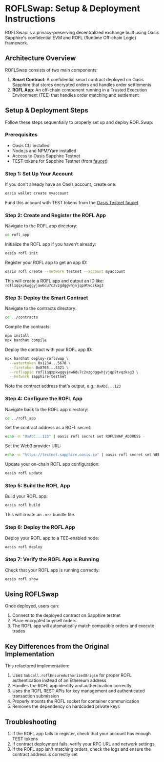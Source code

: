 # ROFLSwap: Setup & Deployment Instructions

ROFLSwap is a privacy-preserving decentralized exchange built using Oasis Sapphire's confidential EVM and ROFL (Runtime Off-chain Logic) framework.

## Architecture Overview

ROFLSwap consists of two main components:

1. **Smart Contract**: A confidential smart contract deployed on Oasis Sapphire that stores encrypted orders and handles order settlements
2. **ROFL App**: An off-chain component running in a Trusted Execution Environment (TEE) that handles order matching and settlement

## Setup & Deployment Steps

Follow these steps sequentially to properly set up and deploy ROFLSwap:

### Prerequisites

- Oasis CLI installed
- Node.js and NPM/Yarn installed
- Access to Oasis Sapphire Testnet
- TEST tokens for Sapphire Testnet (from [faucet](https://faucet.testnet.oasis.io/))

### Step 1: Set Up Your Account

If you don't already have an Oasis account, create one:

```bash
oasis wallet create myaccount
```

Fund this account with TEST tokens from the [Oasis Testnet faucet](https://faucet.testnet.oasis.io/).

### Step 2: Create and Register the ROFL App

Navigate to the ROFL app directory:

```bash
cd rofl_app
```

Initialize the ROFL app if you haven't already:

```bash
oasis rofl init
```

Register your ROFL app to get an app ID:

```bash
oasis rofl create --network testnet --account myaccount
```

This will create a ROFL app and output an ID like: `rofl1qqxpkwggyjaw6du7c2vzgdggwhjvjqp9tvqzkag3`

### Step 3: Deploy the Smart Contract

Navigate to the contracts directory:

```bash
cd ../contracts
```

Compile the contracts:

```bash
npm install
npx hardhat compile
```

Deploy the contract with your ROFL app ID:

```bash
npx hardhat deploy-roflswap \
  --watertoken 0x1234...5678 \
  --firetoken 0x8765...4321 \
  --roflappid rofl1qqxpkwggyjaw6du7c2vzgdggwhjvjqp9tvqzkag3 \
  --network sapphire-testnet
```

Note the contract address that's output, e.g.: `0xAbC...123`

### Step 4: Configure the ROFL App

Navigate back to the ROFL app directory:

```bash
cd ../rofl_app
```

Set the contract address as a ROFL secret:

```bash
echo -n "0xAbC...123" | oasis rofl secret set ROFLSWAP_ADDRESS -
```

Set the Web3 provider URL:

```bash
echo -n "https://testnet.sapphire.oasis.io" | oasis rofl secret set WEB3_PROVIDER -
```

Update your on-chain ROFL app configuration:

```bash
oasis rofl update
```

### Step 5: Build the ROFL App

Build your ROFL app:

```bash
oasis rofl build
```

This will create an `.orc` bundle file.

### Step 6: Deploy the ROFL App

Deploy your ROFL app to a TEE-enabled node:

```bash
oasis rofl deploy
```

### Step 7: Verify the ROFL App is Running

Check that your ROFL app is running correctly:

```bash
oasis rofl show
```

## Using ROFLSwap

Once deployed, users can:

1. Connect to the deployed contract on Sapphire testnet
2. Place encrypted buy/sell orders
3. The ROFL app will automatically match compatible orders and execute trades

## Key Differences from the Original Implementation

This refactored implementation:

1. Uses `Subcall.roflEnsureAuthorizedOrigin` for proper ROFL authentication instead of an Ethereum address
2. Handles the ROFL app identity and authentication correctly
3. Uses the ROFL REST APIs for key management and authenticated transaction submission
4. Properly mounts the ROFL socket for container communication
5. Removes the dependency on hardcoded private keys

## Troubleshooting

1. If the ROFL app fails to register, check that your account has enough TEST tokens
2. If contract deployment fails, verify your RPC URL and network settings
3. If the ROFL app isn't matching orders, check the logs and ensure the contract address is correctly set
